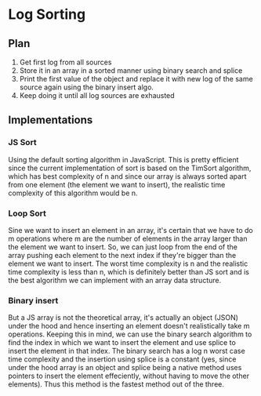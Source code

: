 # Log Sorting

## Plan

1. Get first log from all sources
2. Store it in an array in a sorted manner using binary search and splice
4. Print the first value of the object and replace it with new log of the same source again using the binary insert algo.
5. Keep doing it until all log sources are exhausted

## Implementations

### JS Sort
Using the default sorting algorithm in JavaScript.
This is pretty efficient since the current implementation of sort is based on the TimSort algorithm, which has best complexity of n and since our array is always sorted apart from one element (the element we want to insert), the realistic time complexity of this algorithm would be n.

### Loop Sort
Sine we want to insert an element in an array, it's certain that we have to do m operations where m are the number of elements in the array larger than the element we want to insert. So, we can just loop from the end of the array pushing each element to the next index if they're bigger than the element we want to insert. The worst time complexity is n and the realistic time complexity is less than n, which is definitely better than JS sort and is the best algorithm we can implement with an array data structure.

### Binary insert
But a JS array is not the theoretical array, it's actually an object (JSON) under the hood and hence inserting an element doesn't realistically take m operations. Keeping this in mind, we can use the binary search algorithm to find the index in which we want to insert the element and use splice to insert the element in that index. The binary search has a log n worst case time complexity and the insertion using splice is a constant (yes, since under the hood array is an object and splice being a native method uses pointers to insert the element effeciently, without having to move the other elements). Thus this method is the fastest method out of the three.